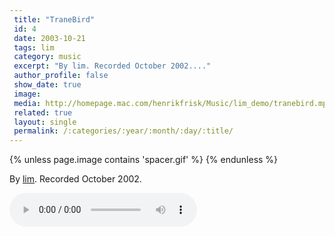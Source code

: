 ```yaml
---
 title: "TraneBird"
 id: 4
 date: 2003-10-21
 tags: lim
 category: music
 excerpt: "By lim. Recorded October 2002...."
 author_profile: false
 show_date: true
 image: 
 media: http://homepage.mac.com/henrikfrisk/Music/lim_demo/tranebird.mp3
 related: true
 layout: single
 permalink: /:categories/:year/:month/:day/:title/
---
```

{% unless page.image contains 'spacer.gif' %}
{% endunless %}

By <a href="index.jsp?id=proj&field=title&query=lim">lim</a>. Recorded October 2002.

![](http://homepage.mac.com/henrikfrisk/Music/lim_demo/tranebird.mp3)
